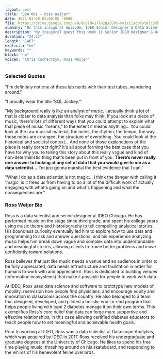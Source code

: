 ```yaml
---
layout: post
title: "B2A 001 - Ross Weijer"
date: 2021-03-08 09:00:00 -0600
file: https://drive.google.com/u/0/uc?id=17lN2gs0ShK-nKiCC1xcbTyiKJc5xhMwJ
summary: "On this inaugural episode, IDEO Senior Designer & Data Scientist Ross Weijer talks about his path to data science, and the similarities he notices between interpreting music and interpreting data"
description: "My inaugural guest this week is Senior IDEO Designer & Data Scientist Ross Weijer. Ross and I discuss his journey from studying music theory to a data science masters program to commercial real estate."
duration: "24:27" 
length: "1467"
explicit: "no" 
keywords: ""
block: "no" 
voices: "Chris Kucharczyk, Ross Weijer"
---
```


### Selected Quotes

"I'm definitely not one of these lab nerds with their test tubes, wandering around."

"I proudly wear the title ‘SQL Jockey.’"

"My background really is like an analyst of music. I actually think a lot of that is closer to data analysis than folks may think. If you look at a piece of music, there's lots of different ways that you could attempt to explain what that piece of music “means,” to the extent it means anything... You could look at the raw musical material, the notes, the rhythm, the tempo, the way those notes are arranged, the structure of everything. You could look at the historical and societal context… And none of those explanations of the piece is really correct right? It's all about forming the best case that you have for why you're telling this story about this really vague and kind of non-deterministic thing that's been put in front of you. **There’s never really one answer to looking at any set of data that you would give to me as a data scientist...** I'm just gonna marshal the best evidence that I can."

"What I do as a data scientist is not magic... I think the danger with calling it 'magic' is it frees us from having to do a lot of the difficult work of actually engaging with what's going on and what's happening and what the consequences are."


### Ross Weijer Bio

Ross is a data scientist and senior designer at IDEO Chicago. He has performed music on the stage since third grade, and spent his college years using music theory and historiography to tell compelling analytical stories. His boundless curiosity eventually led him to explore how to use data and programming to ask and answer questions, and his experience analyzing music helps him break down vague and complex data into understandable and meaningful stories, allowing clients to frame better problems and move confidently toward solutions. 

Ross believes that just like music needs a venue and an audience in order to be fully appreciated, data needs infrastructure and facilitation in order for humans to work with and appreciate it. Ross is dedicated to building venues (information ecosystems) that make it possible for people to work with data.

At IDEO, Ross uses data science and software to prototype new models of mobility, reenvision how people find physicians, and encourage equity and innovation in classrooms across the country. He also belonged to a team that designed, developed, and piloted a holistic end-to-end program that helps people living with type 2 diabetes manage it on their own terms. This exemplifies Ross's core belief that data can forge more supportive and effective relationships, in this case allowing certified diabetes educators to teach people how to set meaningful and achievable health goals. 

Prior to working at IDEO, Ross was a data scientist at Datascope Analytics, which was acquired by IDEO in 2017. Ross received his undergraduate and graduate degrees at the University of Chicago. He likes to spend his free time playing music, thrashing around on his skateboard, and responding to the whims of his benevolent feline overlords.